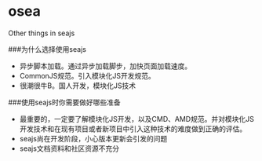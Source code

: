 osea
====

Other things in seajs

###为什么选择使用seajs
*    异步脚本加载。通过异步加载脚步，加快页面加载速度。
*    CommonJS规范。引入模块化JS开发规范。
*    很潮很牛B。国人开发，模块化JS技术  

###使用seajs时你需要做好哪些准备
*    最重要的，一定要了解模块化JS开发，以及CMD、AMD规范。并对模块化JS开发技术和在现有项目或者新项目中引入这种技术的难度做到正确的评估。
*    seajs尚在开发阶段，小心版本更新会引发的问题
*    seajs文档资料和社区资源不充分
